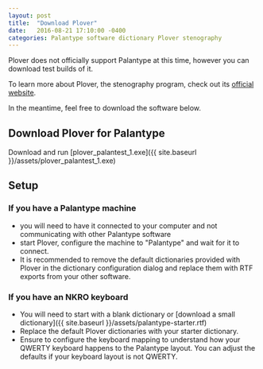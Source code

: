 ```yaml
---
layout: post
title:  "Download Plover"
date:   2016-08-21 17:10:00 -0400
categories: Palantype software dictionary Plover stenography
---
```


Plover does not officially support Palantype at this time, however you can download test builds of it.

To learn more about Plover, the stenography program, check out its [official website](/plover).

In the meantime, feel free to download the software below.

## Download Plover for Palantype

Download and run [plover_palantest_1.exe]({{ site.baseurl }}/assets/plover_palantest_1.exe)

## Setup

### If you have a Palantype machine

- you will need to have it connected to your computer and not communicating with other Palantype software
- start Plover, configure the machine to "Palantype" and wait for it to connect.
- It is recommended to remove the default dictionaries provided with Plover in the dictionary configuration dialog and replace them with RTF exports from your other software.

### If you have an NKRO keyboard

- You will need to start with a blank dictionary or [download a small dictionary]({{ site.baseurl }}/assets/palantype-starter.rtf)
- Replace the default Plover dictionaries with your starter dictionary.
- Ensure to configure the keyboard mapping to understand how your QWERTY keyboard happens to the Palantype layout. You can adjust the defaults if your keyboard layout is not QWERTY.
